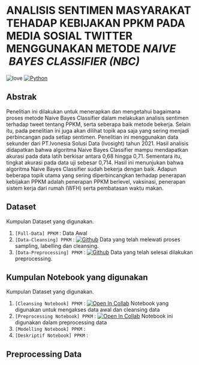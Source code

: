 # ANALISIS SENTIMEN MASYARAKAT TEHADAP KEBIJAKAN PPKM PADA MEDIA SOSIAL TWITTER MENGGUNAKAN METODE *NAIVE  BAYES CLASSIFIER (NBC)*

![love](https://img.shields.io/badge/Made%20with-🖤-white)
[![Python](https://img.shields.io/badge/Python-3.7%20|%203.8%20|%203.9-green?logo=python)](https://www.python.org/)

## Abstrak 
Penelitian ini dilakukan untuk menerapkan dan mengetahui bagaimana proses metode Naive Bayes Classifier dalam melakukan analisis sentimen terhadap  tweet tentang PPKM, serta seberapa baik metode bekerja. Selain itu, pada penelitian ini juga akan dilihat topik apa saja yang sering menjadi perbincangan pada setiap sentimen. Penelitian ini menggunakan data sekunder dari PT.Ivonesia Solusi Data (Ivosight)  tahun 2021. Hasil analisis didapatkan bahwa algoritma Naive Bayes Classifier mampu mendapatkan akurasi pada data latih berkisar antara 0,68 hingga 0,71. Sementara itu, tingkat akurasi pada data uji sebesar 0,714. Hasil ini menunjukan bahwa algoritma Naive Bayes Classifier sudah bekerja dengan baik. Adapun beberapa topik utama yang sering diperbincangkan terhadap penerapan kebijakan PPKM adalah penerapan PPKM berlevel, vaksinasi, penerapan sistem kerja dari rumah (WFH) serta pembatasan waktu makan.

## Dataset 
Kumpulan Dataset yang digunakan.
1. `[Full-Data] PPKM` : Data Awal 
2. `[Data-Cleansing] PPKM` : [![Github](https://img.shields.io/badge/Github-black?logo=github)](https://github.com/naufalzha/Skripsi/blob/main/Data/%5BData-Cleansing%5D%20PPKM.csv) Data yang telah melewati proses sampling, labelling dan cleansing.
3. `[Data-Preprocessing] PPKM` : [![Github](https://img.shields.io/badge/Github-black?logo=github)](https://github.com/naufalzha/Skripsi/blob/main/Data/%5BData-Preprocessing%5D%20PPKM.csv) Data yang telah selesai dilakukan preprocessing.

## Kumpulan Notebook yang digunakan  
Kumpulan Dataset yang digunakan.
1. `[Cleansing Notebook] PPKM` : [![Open In Collab](https://colab.research.google.com/assets/colab-badge.svg)](https://colab.research.google.com/drive/1SCyUwgZCjSe6znETuMqXCkzxXyT7b8ra?usp=sharing) Notebook yang digunakan untuk mengakses data awal dan cleansing data 
2. `[Preprocessing Notebook] PPKM` : [![Open In Collab](https://colab.research.google.com/assets/colab-badge.svg)](https://colab.research.google.com/drive/17y3EehapioFkXcn_71IN1QHz2tdfueO7?usp=sharing) Notebook ini digunakan dalam preprocessing data  
3. `[Modelling Notebook] PPKM` : 
4. `[Deskriptif Notebook] PPKM` : 

## Preprocessing Data 
